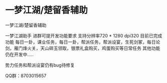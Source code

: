 # 一梦江湖/楚留香辅助

一梦江湖/楚留香辅助

一梦江湖助手
进群可提开发功能要求
支持分辨率720 * 1280 dpi320
目前已完成功能
每日一卦，课业任务，每日一卦，帮派任务，帮派设宴，生死剑冢，每日论剑，雁门烽火关，天山碎玉领取，银票礼盒购买，鸡蛋购买等日常任务
其他功能仍在开发中.....

势力任务和帮派设宴仍有bug待修复

QQ群：8703015657
